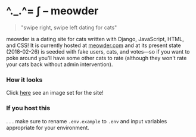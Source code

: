 # ^._.^= ∫ – meowder

> "swipe right, swipe left dating for cats"

meowder is a dating site for cats written with Django, JavaScript, HTML,
and CSS! It is currently hosted at [meowder.com](https://meowder.com)
and at its present state (2018-02-26) is seeded with fake users, cats,
and votes—so if you want to poke around you'll have some other cats to
rate (although they won't rate your cats back without admin
intervention).

### How it looks

Click [here](https://photos.app.goo.gl/blGCEvfVaTv7Nb202) see an image
set for the site!

### If you host this

. . . make sure to rename `.env.example` to `.env` and input variables
appropriate for your environment.
